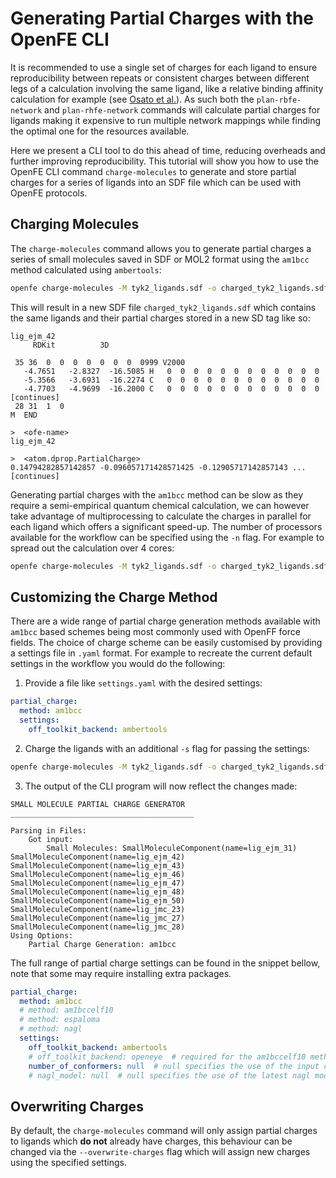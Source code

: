 # Generating Partial Charges with the OpenFE CLI

It is recommended to use a single set of charges for each ligand to ensure reproducibility between repeats or consistent 
charges between different legs of a calculation involving the same ligand, like a relative binding affinity calculation for example (see [Osato et al.](https://chemrxiv.org/engage/chemrxiv/article-details/67579833085116a133e39d86)). 
 As such both the `plan-rbfe-network` and `plan-rhfe-network` commands will calculate partial charges for ligands making it expensive 
to run multiple network mappings while finding the optimal one for the resources available. 

Here we present a CLI tool to do this ahead of time, reducing overheads and further improving reproducibility.
This tutorial will show you how to use the OpenFE CLI command `charge-molecules` to generate and store partial charges for a series of ligands 
into an SDF file which can be used with OpenFE protocols. 

## Charging Molecules

The `charge-molecules` command allows you to generate partial charges a series of small molecules saved in SDF or MOL2 
format using the `am1bcc` method calculated using `ambertools`:

```bash
openfe charge-molecules -M tyk2_ligands.sdf -o charged_tyk2_ligands.sdf
```

This will result in a new SDF file `charged_tyk2_ligands.sdf` which contains the same ligands and their partial charges 
stored in a new SD tag like so:

```text
lig_ejm_42
     RDKit          3D

 35 36  0  0  0  0  0  0  0  0999 V2000
   -4.7651   -2.8327  -16.5085 H   0  0  0  0  0  0  0  0  0  0  0  0
   -5.3566   -3.6931  -16.2274 C   0  0  0  0  0  0  0  0  0  0  0  0
   -4.7703   -4.9699  -16.2000 C   0  0  0  0  0  0  0  0  0  0  0  0
[continues]
 28 31  1  0
M  END

>  <ofe-name>
lig_ejm_42

>  <atom.dprop.PartialCharge>
0.14794282857142857 -0.096057171428571425 -0.12905717142857143 ...
[continues]
```

Generating partial charges with the `am1bcc` method can be slow as they require a semi-empirical quantum chemical calculation, 
we can however take advantage of multiprocessing to calculate the charges in parallel for each ligand which offers a 
significant speed-up. The number of processors available for the workflow can be specified using the `-n` flag. For 
example to spread out the calculation over 4 cores:

```bash
openfe charge-molecules -M tyk2_ligands.sdf -o charged_tyk2_ligands.sdf -n 4
```

## Customizing the Charge Method

There are a wide range of partial charge generation methods available with `am1bcc` based schemes being most commonly 
used with OpenFF force fields. The choice of charge scheme can be easily customised by providing a settings file in `.yaml` format. 
For example to recreate the current default settings in the workflow you would do the following:

1. Provide a file like `settings.yaml` with the desired settings:

```yaml
partial_charge:
  method: am1bcc
  settings:
    off_toolkit_backend: ambertools
```

2. Charge the ligands with an additional `-s` flag for passing the settings:

```bash
openfe charge-molecules -M tyk2_ligands.sdf -o charged_tyk2_ligands.sdf -n 4 -s settings.yaml
```

3. The output of the CLI program will now reflect the changes made:

```text
SMALL MOLECULE PARTIAL CHARGE GENERATOR
_________________________________________

Parsing in Files: 
	Got input: 
		Small Molecules: SmallMoleculeComponent(name=lig_ejm_31) SmallMoleculeComponent(name=lig_ejm_42) SmallMoleculeComponent(name=lig_ejm_43) SmallMoleculeComponent(name=lig_ejm_46) SmallMoleculeComponent(name=lig_ejm_47) SmallMoleculeComponent(name=lig_ejm_48) SmallMoleculeComponent(name=lig_ejm_50) SmallMoleculeComponent(name=lig_jmc_23) SmallMoleculeComponent(name=lig_jmc_27) SmallMoleculeComponent(name=lig_jmc_28)
Using Options:
	Partial Charge Generation: am1bcc
```

The full range of partial charge settings can be found in the snippet bellow, note that some may require installing extra packages.

```yaml
partial_charge:
  method: am1bcc
  # method: am1bccelf10
  # method: espaloma
  # method: nagl
  settings:
    off_toolkit_backend: ambertools
    # off_toolkit_backend: openeye  # required for the am1bccelf10 method
    number_of_conformers: null  # null specifies the use of the input conformer, a value requests that a new conformer be generated
    # nagl_model: null  # null specifies the use of the latest nagl model
```

## Overwriting Charges

By default, the `charge-molecules` command will only assign partial charges to ligands which **do not** already have charges, 
this behaviour can be changed via the `--overwrite-charges` flag which will assign new charges using the specified settings.